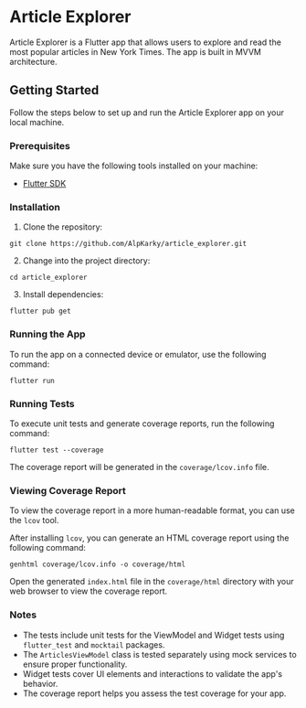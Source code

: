 # Article Explorer

Article Explorer is a Flutter app that allows users to explore and read the most popular articles in New York Times. The app is built in MVVM architecture.

## Getting Started

Follow the steps below to set up and run the Article Explorer app on your local machine.

### Prerequisites

Make sure you have the following tools installed on your machine:

- [Flutter SDK](https://flutter.dev/docs/get-started/install)

### Installation

1. Clone the repository:
   
`git clone https://github.com/AlpKarky/article_explorer.git`

2. Change into the project directory:
   
`cd article_explorer`

3. Install dependencies:
   
`flutter pub get`

### Running the App

To run the app on a connected device or emulator, use the following command:

`flutter run`

### Running Tests

To execute unit tests and generate coverage reports, run the following command:

`flutter test --coverage`

The coverage report will be generated in the `coverage/lcov.info` file.

### Viewing Coverage Report

To view the coverage report in a more human-readable format, you can use the `lcov` tool.

After installing `lcov`, you can generate an HTML coverage report using the following command:

`genhtml coverage/lcov.info -o coverage/html`

Open the generated `index.html` file in the `coverage/html` directory with your web browser to view the coverage report.

### Notes

- The tests include unit tests for the ViewModel and Widget tests using `flutter_test` and `mocktail` packages.
- The `ArticlesViewModel` class is tested separately using mock services to ensure proper functionality.
- Widget tests cover UI elements and interactions to validate the app's behavior.
- The coverage report helps you assess the test coverage for your app.
